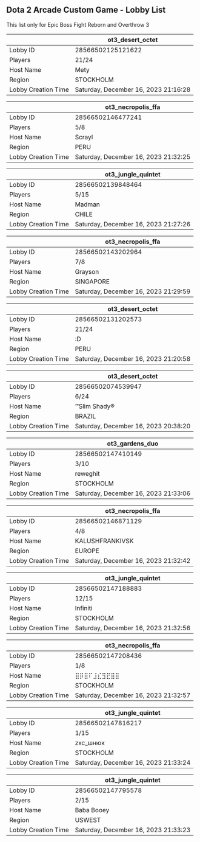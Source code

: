 ## Dota 2 Arcade Custom Game - Lobby List

This list only for Epic Boss Fight Reborn and Overthrow 3

|  | ot3_desert_octet |
| ------ | ------ |
| Lobby ID | 28566502125121622 |
| Players | 21/24 |
| Host Name | Mety |
| Region | STOCKHOLM |
| Lobby Creation Time | Saturday, December 16, 2023 21:16:28 |


|  | ot3_necropolis_ffa |
| ------ | ------ |
| Lobby ID | 28566502146477241 |
| Players | 5/8 |
| Host Name | Scrayl |
| Region | PERU |
| Lobby Creation Time | Saturday, December 16, 2023 21:32:25 |


|  | ot3_jungle_quintet |
| ------ | ------ |
| Lobby ID | 28566502139848464 |
| Players | 5/15 |
| Host Name | Madman |
| Region | CHILE |
| Lobby Creation Time | Saturday, December 16, 2023 21:27:26 |


|  | ot3_necropolis_ffa |
| ------ | ------ |
| Lobby ID | 28566502143202964 |
| Players | 7/8 |
| Host Name | Grayson |
| Region | SINGAPORE |
| Lobby Creation Time | Saturday, December 16, 2023 21:29:59 |


|  | ot3_desert_octet |
| ------ | ------ |
| Lobby ID | 28566502131202573 |
| Players | 21/24 |
| Host Name | :D |
| Region | PERU |
| Lobby Creation Time | Saturday, December 16, 2023 21:20:58 |


|  | ot3_desert_octet |
| ------ | ------ |
| Lobby ID | 28566502074539947 |
| Players | 6/24 |
| Host Name | ™Slim Shady® |
| Region | BRAZIL |
| Lobby Creation Time | Saturday, December 16, 2023 20:38:20 |


|  | ot3_gardens_duo |
| ------ | ------ |
| Lobby ID | 28566502147410149 |
| Players | 3/10 |
| Host Name | reweghit |
| Region | STOCKHOLM |
| Lobby Creation Time | Saturday, December 16, 2023 21:33:06 |


|  | ot3_necropolis_ffa |
| ------ | ------ |
| Lobby ID | 28566502146871129 |
| Players | 4/8 |
| Host Name | KALUSHFRANKIVSK |
| Region | EUROPE |
| Lobby Creation Time | Saturday, December 16, 2023 21:32:42 |


|  | ot3_jungle_quintet |
| ------ | ------ |
| Lobby ID | 28566502147188883 |
| Players | 12/15 |
| Host Name | Infiniti |
| Region | STOCKHOLM |
| Lobby Creation Time | Saturday, December 16, 2023 21:32:56 |


|  | ot3_necropolis_ffa |
| ------ | ------ |
| Lobby ID | 28566502147208436 |
| Players | 1/8 |
| Host Name | ⣿⡿⣿⠏⣸⣎⣻⣟⣿⣿ |
| Region | STOCKHOLM |
| Lobby Creation Time | Saturday, December 16, 2023 21:32:57 |


|  | ot3_jungle_quintet |
| ------ | ------ |
| Lobby ID | 28566502147816217 |
| Players | 1/15 |
| Host Name | zxc_шнюк |
| Region | STOCKHOLM |
| Lobby Creation Time | Saturday, December 16, 2023 21:33:24 |


|  | ot3_jungle_quintet |
| ------ | ------ |
| Lobby ID | 28566502147795578 |
| Players | 2/15 |
| Host Name | Baba Booey |
| Region | USWEST |
| Lobby Creation Time | Saturday, December 16, 2023 21:33:23 |


